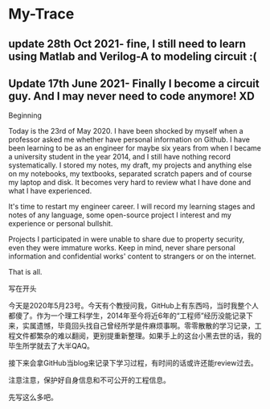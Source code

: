 # My-Trace

update 28th Oct 2021-
fine, I still need to learn using Matlab and Verilog-A to modeling circuit :(
-------------------------------------------------

Update 17th June 2021-
Finally I become a circuit guy. And I may never need to code anymore! XD
-------------------------------------------------

Beginning

Today is the 23rd of May 2020. I have been shocked by myself when a professor asked me whether have personal information on Github. I have been learning to be as an engineer for maybe six years from when I became a university student in the year 2014, and I still have nothing record systematically. I stored my notes, my draft, my projects and anything else on my notebooks, my textbooks, separated scratch papers and of course my laptop and disk. It becomes very hard to review what I have done and what I have experienced.

It's time to restart my engineer career. I will record my learning stages and notes of any language, some open-source project I interest and my experience or personal bullshit.

Projects I participated in were unable to share due to property security, even they were immature works. Keep in mind, never share personal information and confidential works' content to strangers or on the internet.

That is all.

写在开头

今天是2020年5月23号。今天有个教授问我，GitHub上有东西吗，当时我整个人都傻了。作为一个理工科学生，2014年至今将近6年的“工程师”经历没能记录下来，实属遗憾，毕竟回头找自己曾经所学是件麻烦事啊。零零散散的学习记录，工程文件都繁杂的难以翻阅，更别提重新整理。如果手上的这台小黑去世的话，我的毕生所学就去了大半QAQ。

接下来会拿GitHub当blog来记录下学习过程，有时间的话或许还能review过去。

注意注意，保护好自身信息和不可公开的工程信息。

先写这么多吧。
